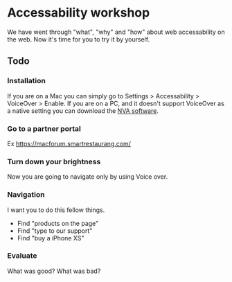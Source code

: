 # Accessability workshop
We have went through "what", "why" and "how" about web accessability on the web. Now it's time for you to try it by yourself.

## Todo

### Installation
If you are on a Mac you can simply go to Settings > Accessability > VoiceOver > Enable. If you are on a PC, and it doesn't support VoiceOver as a native setting you can download the [NVA software](https://www.nvaccess.org/).

### Go to a partner portal
Ex https://macforum.smartrestaurang.com/

### Turn down your brightness
Now you are going to navigate only by using Voice over.

### Navigation
I want you to do this fellow things.

- Find "products on the page"
- Find "type to our support"
- Find "buy a iPhone XS"

### Evaluate 
What was good? What was bad?

